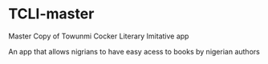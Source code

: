 # TCLI-master
Master Copy of Towunmi Cocker Literary Imitative app

An app that allows nigrians to have easy acess to books by nigerian authors
